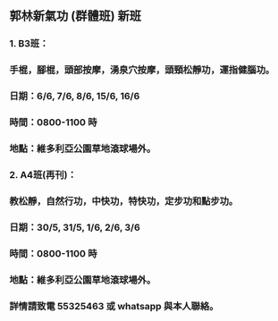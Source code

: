 ## 郭林新氣功 (群體班)  新班

### 1. B3班：
### 手棍，腳棍，頭部按摩，湧泉穴按摩，頭頸松靜功，運指健腦功。
### 日期：6/6, 7/6, 8/6, 15/6, 16/6
### 時間：0800-1100 時
### 地點：維多利亞公園草地滾球場外。

### 2. A4班(再刊)：
### 教松靜，自然行功，中快功，特快功，定步功和點步功。
### 日期：30/5, 31/5, 1/6, 2/6, 3/6
### 時間：0800-1100 時
### 地點：維多利亞公園草地滾球場外。

### 詳情請致電 55325463 或 whatsapp 與本人聯絡。




